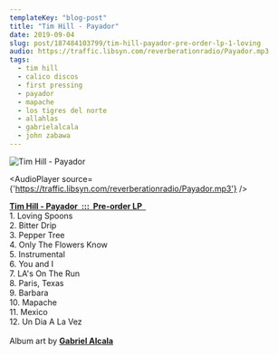```yaml
---
templateKey: "blog-post"
title: "Tim Hill - Payador"
date: 2019-09-04
slug: post/187484103799/tim-hill-payador-pre-order-lp-1-loving
audio: https://traffic.libsyn.com/reverberationradio/Payador.mp3
tags:
  - tim hill
  - calico discos
  - first pressing
  - payador
  - mapache
  - los tigres del norte
  - allahlas
  - gabrielalcala
  - john zabawa
---
```


![Tim Hill - Payador](https://66.media.tumblr.com/60d59ae3f3e369c6890e03ffe81dff75/4f093a3289ae33fb-78/s512x512u_c1/733c694b024825cf406cba9ad908f7e0d714ee45.png)

<AudioPlayer source={'https://traffic.libsyn.com/reverberationradio/Payador.mp3'} />

<p><a href="http://shop.tikirocket.com/collections/calico-discos/products/tim-hill-payador-lp-first-edition-limited-to-500-copies"><b>Tim Hill - Payador &nbsp;:::&nbsp; Pre-order LP&nbsp;&nbsp;</b></a><br />1. Loving Spoons<br />2. Bitter Drip<br />3. Pepper Tree<br />4. Only The Flowers Know<br />5. Instrumental<br />6. You and I<br />7. LA's On The Run<br />8. Paris, Texas<br />9. Barbara<br />10. Mapache<br />11. Mexico<br />12. Un Dia A La Vez<br /><br />Album art by <a href="GabrielAlcala.com"><b>Gabriel Alcala</b></a></p>
